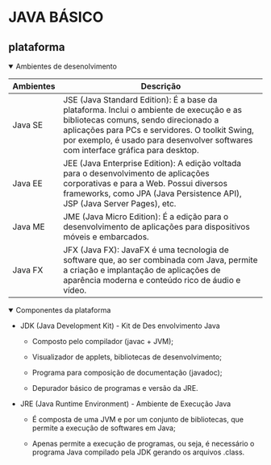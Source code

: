 # JAVA BÁSICO

## plataforma


<details open>
<summary>Ambientes de desenolvimento</summary>
 
| Ambientes | Descrição                                                                                                                                                                                                                                                              |
| --------- | ---------------------------------------------------------------------------------------------------------------------------------------------------------------------------------------------------------------------------------------------------------------------- |
| Java SE   | JSE (Java Standard Edition): É a base da plataforma. Inclui o ambiente de execução e as bibliotecas comuns, sendo direcionado a aplicações para PCs e servidores. O toolkit Swing, por exemplo, é usado para desenvolver softwares com interface gráfica para desktop. |
| Java EE   | JEE (Java Enterprise Edition): A edição voltada para o desenvolvimento de aplicações corporativas e para a Web. Possui diversos frameworks, como JPA (Java Persistence API), JSP (Java Server Pages), etc.                                                             |
| Java ME   | JME (Java Micro Edition): É a edição para o desenvolvimento de aplicações para dispositivos móveis e embarcados.                                                                                                                                                       |
| Java FX   | JFX (Java FX): JavaFX é uma tecnologia de software que, ao ser combinada com Java, permite a criação e implantação de aplicações de aparência moderna e conteúdo rico de áudio e vídeo.                                                                                |

</details>

<details open>
<summary>Componentes da plataforma</summary>

- JDK (Java Development Kit) - Kit de Des          envolvimento Java 

    - Composto pelo compilador (javac + JVM);

    - Visualizador de applets, bibliotecas de desenvolvimento;

    - Programa para composição de documentação (javadoc);

    - Depurador básico de programas e versão da JRE. 

- JRE (Java Runtime Environment) - Ambiente de Execução Java

    - É composta de uma JVM e por um conjunto de bibliotecas, que permite a execução de softwares em Java;

    - Apenas permite a execução de programas, ou seja, é necessário o programa Java compilado pela JDK gerando os arquivos .class.

    </details>


